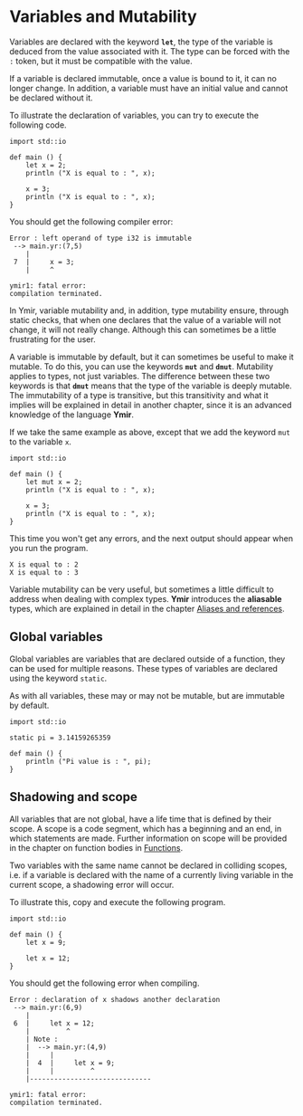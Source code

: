 # Variables and Mutability

Variables are declared with the keyword **`let`**, the type of the
variable is deduced from the value associated with it. The type can be
forced with the `:` token, but it must be compatible with the value.

If a variable is declared immutable, once a value is bound to it, it
can no longer change. In addition, a variable must have an initial
value and cannot be declared without it.

To illustrate the declaration of variables, you can try to execute the
following code.

```ymir
import std::io

def main () {
	let x = 2;	
	println ("X is equal to : ", x); 
	
	x = 3; 
	println ("X is equal to : ", x);
}
```

You should get the following compiler error: 

```
Error : left operand of type i32 is immutable
 --> main.yr:(7,5)
    | 
 7  |     x = 3;
    |     ^

ymir1: fatal error: 
compilation terminated.
```

In Ymir, variable mutability and, in addition, type mutability ensure,
through static checks, that when one declares that the value of a
variable will not change, it will not really change. Although this can
sometimes be a little frustrating for the user.

A variable is immutable by default, but it can sometimes be useful to
make it mutable. To do this, you can use the keywords **`mut`** and
**`dmut`**.  Mutability applies to types, not just variables. The
difference between these two keywords is that **`dmut`** means that
the type of the variable is deeply mutable. The immutability of a type
is transitive, but this transitivity and what it implies will be
explained in detail in another chapter, since it is an advanced
knowledge of the language **Ymir**.


If we take the same example as above, except that we add the keyword
`mut` to the variable `x`.

```ymir
import std::io

def main () {
	let mut x = 2;	
	println ("X is equal to : ", x); 
	
	x = 3; 
	println ("X is equal to : ", x);
}
```

This time you won't get any errors, and the next output should appear
when you run the program.

```
X is equal to : 2
X is equal to : 3
```

Variable mutability can be very useful, but sometimes a little
difficult to address when dealing with complex types. **Ymir**
introduces the **aliasable** types, which are explained in detail in the
chapter [Aliases and references](https://gnu-ymir.github.io/Documentations/advanced/).

## Global variables

Global variables are variables that are declared outside of a
function, they can be used for multiple reasons. These types of
variables are declared using the keyword `static`.

As with all variables, these may or may not be mutable, but are
immutable by default.

```ymir
import std::io

static pi = 3.14159265359

def main () {
	println ("Pi value is : ", pi);
}
```

## Shadowing and scope

All variables that are not global, have a life time that is defined by
their scope. A scope is a code segment, which has a beginning and an
end, in which statements are made. Further information on scope will
be provided in the chapter on function bodies in [Functions](https://gnu-ymir.github.io/Documentations/primitives/functions.html).

Two variables with the same name cannot be declared in colliding
scopes, i.e. if a variable is declared with the name of a currently
living variable in the current scope, a shadowing error will occur.

To illustrate this, copy and execute the following program. 

```ymir
import std::io

def main () {
	let x = 9;
	
	let x = 12;
}
```
You should get the following error when compiling.

```
Error : declaration of x shadows another declaration
 --> main.yr:(6,9)
    | 
 6  |     let x = 12;
    |         ^
    | Note : 
    |  --> main.yr:(4,9)
    |     | 
    |  4  |     let x = 9;
    |     |         ^
    |------------------------------ 

ymir1: fatal error: 
compilation terminated.
```
